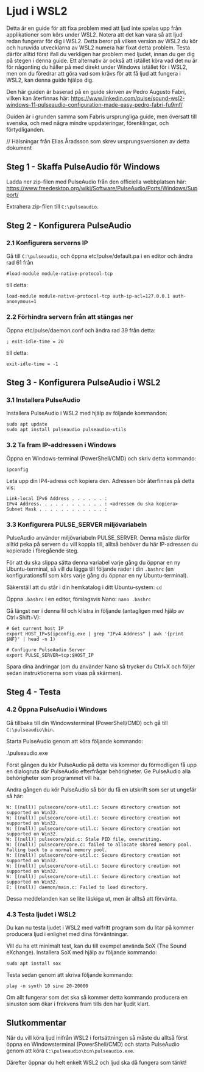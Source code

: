 # Ljud i WSL2

Detta är en guide för att fixa problem med att ljud inte spelas upp från applikationer som körs under WSL2. Notera att det kan vara så att ljud redan fungerar för dig i WSL2. Detta beror på vilken version av WSL2 du kör och huruvida utvecklarna av WSL2 numera har fixat detta problem. Testa därför alltid först ifall du verkligen har problem med ljudet, innan du ger dig på stegen i denna guide. Ett alternativ är också att istället köra vad det nu är för någonting du håller på med direkt under Windows istället för i WSL2, men om du föredrar att göra vad som krävs för att få ljud att fungera i WSL2, kan denna guide hjälpa dig.

Den här guiden är baserad på en guide skriven av Pedro Augusto Fabri, vilken kan återfinnas här: <https://www.linkedin.com/pulse/sound-wsl2-windows-11-pulseaudio-configuration-made-easy-pedro-fabri-fu9mf/>

Guiden är i grunden samma som Fabris ursprungliga guide, men översatt till svenska, och med några mindre uppdateringar, förenklingar, och förtydliganden.

// Hälsningar från Elias Åradsson som skrev ursprungsversionen av detta dokument

## Steg 1 - Skaffa PulseAudio för Windows

Ladda ner zip-filen med PulseAudio från den officiella webbplatsen här: <https://www.freedesktop.org/wiki/Software/PulseAudio/Ports/Windows/Support/>

Extrahera zip-filen till ``C:\pulseaudio``.

## Steg 2 - Konfigurera PulseAudio

### 2.1 Konfigurera serverns IP

Gå till ``C:\pulseaudio``, och öppna etc/pulse/default.pa i en editor och ändra rad 61 från

``#load-module module-native-protocol-tcp``

till detta:

``load-module module-native-protocol-tcp auth-ip-acl=127.0.0.1 auth-anonymous=1``

### 2.2 Förhindra servern från att stängas ner

Öppna etc/pulse/daemon.conf och ändra rad 39 från detta:

``; exit-idle-time = 20``

till detta:

``exit-idle-time = -1``

## Steg 3 - Konfigurera PulseAudio i WSL2

### 3.1 Installera PulseAudio

Installera PulseAudio i WSL2 med hjälp av följande kommandon:

```
sudo apt update
sudo apt install pulseaudio pulseaudio-utils
```

### 3.2 Ta fram IP-addressen i Windows

Öppna en Windows-terminal (PowerShell/CMD) och skriv detta kommando:

``ipconfig``

Leta upp din IP4-adress och kopiera den. Adressen bör återfinnas på detta vis:

```
Link-local IPv6 Address . . . . . . :
IPv4 Address. . . . . . . . . . . . : <adressen du ska kopiera>
Subnet Mask . . . . . . . . . . . . : 
```

### 3.3 Konfigurera PULSE_SERVER miljövariabeln

PulseAudio använder miljövariabeln PULSE_SERVER. Denna måste därför alltid peka på servern du vill koppla till, alltså behöver du här IP-adressen du kopierade i föregående steg.

För att du ska slippa sätta denna variabel varje gång du öppnar en ny Ubuntu-terminal, så vill du lägga till följande rader i din `.bashrc` (en konfigurationsfil som körs varje gång du öppnar en ny Ubuntu-terminal).

Säkerställ att du står i din hemkatalog i ditt Ubuntu-system: `cd`

Öppna `.bashrc` i en editor, förslagsvis Nano: `nano .bashrc`

Gå längst ner i denna fil och klistra in följande (antagligen med hjälp av Ctrl+Shift+V):

```
# Get current host IP
export HOST_IP=$(ipconfig.exe | grep "IPv4 Address" | awk '{print $NF}' | head -n 1)

# Configure PulseAudio Server
export PULSE_SERVER=tcp:$HOST_IP
```

Spara dina ändringar (om du använder Nano så trycker du Ctrl+X och följer sedan instruktionerna som visas på skärmen).

## Steg 4 - Testa

### 4.2 Öppna PulseAudio i Windows

Gå tillbaka till din Windowsterminal (PowerShell/CMD) och gå till ``C:\pulseaudio\bin``.

Starta PulseAudio genom att köra följande kommando:

.\pulseaudio.exe

Först gången du kör PulseAudio på detta vis kommer du förmodligen få upp en dialogruta där PulseAudio efterfrågar behörigheter. Ge PulseAudio alla behörigheter som programmet vill ha.

Andra gången du kör PulseAudio så bör du få en utskrift som ser ut ungefär så här:

```
W: [(null)] pulsecore/core-util.c: Secure directory creation not supported on Win32.
W: [(null)] pulsecore/core-util.c: Secure directory creation not supported on Win32.
W: [(null)] pulsecore/core-util.c: Secure directory creation not supported on Win32.
W: [(null)] pulsecore/pid.c: Stale PID file, overwriting.
W: [(null)] pulsecore/core.c: failed to allocate shared memory pool. Falling back to a normal memory pool.
W: [(null)] pulsecore/core-util.c: Secure directory creation not supported on Win32.
W: [(null)] pulsecore/core-util.c: Secure directory creation not supported on Win32.
W: [(null)] pulsecore/core-util.c: Secure directory creation not supported on Win32.
E: [(null)] daemon/main.c: Failed to load directory.
```

Dessa meddelanden kan se lite läskiga ut, men är alltså att förvänta.

### 4.3 Testa ljudet i WSL2

Du kan nu testa ljudet i WSL2 med valfritt program som du litar på kommer producera ljud i enlighet med dina förväntningar.

Vill du ha ett minimalt test, kan du till exempel använda SoX (The Sound eXchange).
Installera SoX med hjälp av följande kommando:

`sudo apt install sox`

Testa sedan genom att skriva följande kommando:

`play -n synth 10 sine 20-20000`

Om allt fungerar som det ska så kommer detta kommando producera en sinuston som ökar i frekvens fram tills den har ljudit klart.

## Slutkommentar

När du vill köra ljud inifrån WSL2 i fortsättningen så måste du alltså först öppna en Windowsterminal (PowerShell/CMD) och starta PulseAudio genom att köra ``C:\pulseaudio\bin\pulseaudio.exe``.

Därefter öppnar du helt enkelt WSL2 och ljud ska då fungera som tänkt!
